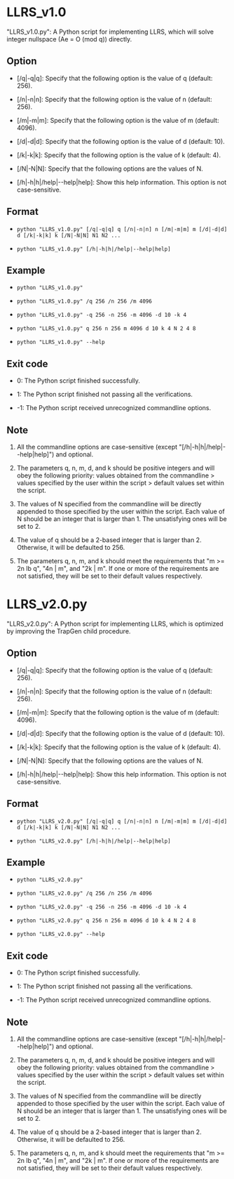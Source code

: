 # LLRS_v1.0

"LLRS_v1.0.py": A Python script for implementing LLRS, which will solve integer nullspace (Ae = O (mod q)) directly. 

## Option

- [/q|-q|q]: Specify that the following option is the value of q (default: 256). 

- [/n|-n|n]: Specify that the following option is the value of n (default: 256). 

- [/m|-m|m]: Specify that the following option is the value of m (default: 4096). 

- [/d|-d|d]: Specify that the following option is the value of d (default: 10). 

- [/k|-k|k]: Specify that the following option is the value of k (default: 4). 

- [/N|-N|N]: Specify that the following options are the values of N. 

- [/h|-h|h|/help|--help|help]: Show this help information. This option is not case-sensitive. 

## Format

- ``python "LLRS_v1.0.py" [/q|-q|q] q [/n|-n|n] n [/m|-m|m] m [/d|-d|d] d [/k|-k|k] k [/N|-N|N] N1 N2 ...``

- ``python "LLRS_v1.0.py" [/h|-h|h|/help|--help|help]``

## Example

- ``python "LLRS_v1.0.py"``

- ``python "LLRS_v1.0.py" /q 256 /n 256 /m 4096``

- ``python "LLRS_v1.0.py" -q 256 -n 256 -m 4096 -d 10 -k 4``

- ``python "LLRS_v1.0.py" q 256 n 256 m 4096 d 10 k 4 N 2 4 8``

- ``python "LLRS_v1.0.py" --help``

## Exit code

- 0: The Python script finished successfully. 

- 1: The Python script finished not passing all the verifications. 

- -1: The Python script received unrecognized commandline options. 

## Note

1) All the commandline options are case-sensitive (except "[/h|-h|h|/help|--help|help]") and optional. 

2) The parameters q, n, m, d, and k should be positive integers and will obey the following priority: values obtained from the commandline > values specified by the user within the script > default values set within the script. 

3) The values of N specified from the commandline will be directly appended to those specified by the user within the script. Each value of N should be an integer that is larger than 1. The unsatisfying ones will be set to 2. 

4) The value of q should be a 2-based integer that is larger than 2. Otherwise, it will be defaulted to 256. 

5) The parameters q, n, m, and k should meet the requirements that "m >= 2n lb q", "4n | m", and "2k | m". If one or more of the requirements are not satisfied, they will be set to their default values respectively. 

# LLRS_v2.0.py

"LLRS_v2.0.py": A Python script for implementing LLRS, which is optimized by improving the TrapGen child procedure. 

## Option

- [/q|-q|q]: Specify that the following option is the value of q (default: 256). 

- [/n|-n|n]: Specify that the following option is the value of n (default: 256). 

- [/m|-m|m]: Specify that the following option is the value of m (default: 4096). 

- [/d|-d|d]: Specify that the following option is the value of d (default: 10). 

- [/k|-k|k]: Specify that the following option is the value of k (default: 4). 

- [/N|-N|N]: Specify that the following options are the values of N. 

- [/h|-h|h|/help|--help|help]: Show this help information. This option is not case-sensitive. 

## Format

- ``python "LLRS_v2.0.py" [/q|-q|q] q [/n|-n|n] n [/m|-m|m] m [/d|-d|d] d [/k|-k|k] k [/N|-N|N] N1 N2 ...``

- ``python "LLRS_v2.0.py" [/h|-h|h|/help|--help|help]``

## Example

- ``python "LLRS_v2.0.py"``

- ``python "LLRS_v2.0.py" /q 256 /n 256 /m 4096``

- ``python "LLRS_v2.0.py" -q 256 -n 256 -m 4096 -d 10 -k 4``

- ``python "LLRS_v2.0.py" q 256 n 256 m 4096 d 10 k 4 N 2 4 8``

- ``python "LLRS_v2.0.py" --help``

## Exit code

- 0: The Python script finished successfully. 

- 1: The Python script finished not passing all the verifications. 

- -1: The Python script received unrecognized commandline options. 

## Note

1) All the commandline options are case-sensitive (except "[/h|-h|h|/help|--help|help]") and optional. 

2) The parameters q, n, m, d, and k should be positive integers and will obey the following priority: values obtained from the commandline > values specified by the user within the script > default values set within the script. 

3) The values of N specified from the commandline will be directly appended to those specified by the user within the script. Each value of N should be an integer that is larger than 1. The unsatisfying ones will be set to 2. 

4) The value of q should be a 2-based integer that is larger than 2. Otherwise, it will be defaulted to 256. 

5) The parameters q, n, m, and k should meet the requirements that "m >= 2n lb q", "4n | m", and "2k | m". If one or more of the requirements are not satisfied, they will be set to their default values respectively. 
